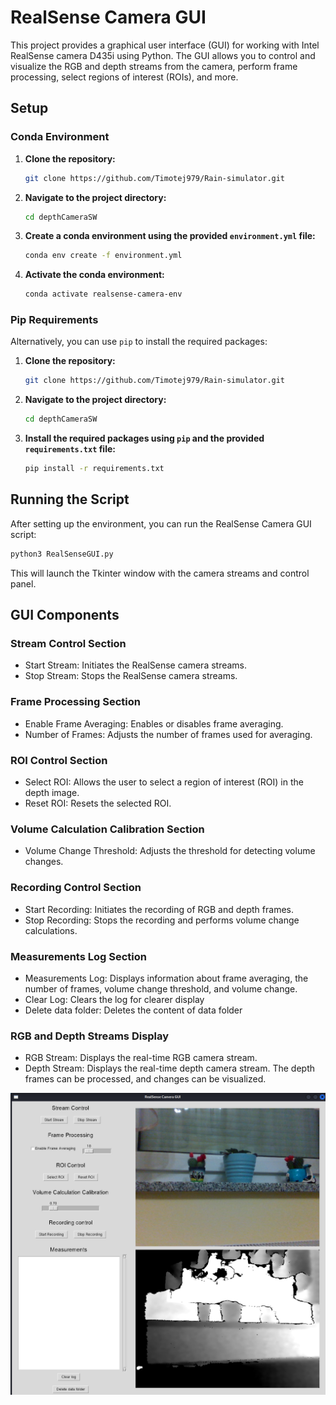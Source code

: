 # RealSense Camera GUI

This project provides a graphical user interface (GUI) for working with Intel RealSense camera D435i using Python. The GUI allows you to control and visualize the RGB and depth streams from the camera, perform frame processing, select regions of interest (ROIs), and more.

## Setup

### Conda Environment

1. **Clone the repository:**

    ```bash
    git clone https://github.com/Timotej979/Rain-simulator.git
    ```

2. **Navigate to the project directory:**

    ```bash
    cd depthCameraSW
    ```

3. **Create a conda environment using the provided `environment.yml` file:**

    ```bash
    conda env create -f environment.yml
    ```

4. **Activate the conda environment:**

    ```bash
    conda activate realsense-camera-env
    ```

### Pip Requirements

Alternatively, you can use `pip` to install the required packages:

1. **Clone the repository:**

    ```bash
    git clone https://github.com/Timotej979/Rain-simulator.git
    ```

2. **Navigate to the project directory:**

    ```bash
    cd depthCameraSW
    ```

3. **Install the required packages using `pip` and the provided `requirements.txt` file:**

    ```bash
    pip install -r requirements.txt
    ```

## Running the Script

After setting up the environment, you can run the RealSense Camera GUI script:

```bash
python3 RealSenseGUI.py
```

This will launch the Tkinter window with the camera streams and control panel.

## GUI Components

### Stream Control Section

- Start Stream: Initiates the RealSense camera streams.
- Stop Stream: Stops the RealSense camera streams.

### Frame Processing Section

- Enable Frame Averaging: Enables or disables frame averaging.
- Number of Frames: Adjusts the number of frames used for averaging.

### ROI Control Section

- Select ROI: Allows the user to select a region of interest (ROI) in the depth image.
- Reset ROI: Resets the selected ROI.

### Volume Calculation Calibration Section

- Volume Change Threshold: Adjusts the threshold for detecting volume changes.

### Recording Control Section

- Start Recording: Initiates the recording of RGB and depth frames.
- Stop Recording: Stops the recording and performs volume change calculations.

### Measurements Log Section

- Measurements Log: Displays information about frame averaging, the number of frames, volume change threshold, and volume change.
- Clear Log: Clears the log for clearer display
- Delete data folder: Deletes the content of data folder

### RGB and Depth Streams Display

- RGB Stream: Displays the real-time RGB camera stream.
- Depth Stream: Displays the real-time depth camera stream. The depth frames can be processed, and changes can be visualized.

![realsensegui.png](/docs/assets/realsensegui.png)